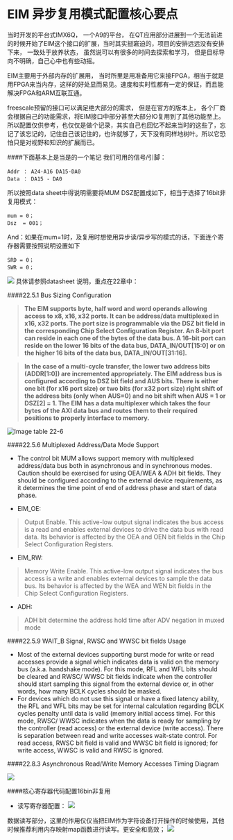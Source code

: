 # EIM 异步复用模式配置核心要点


当时开发的平台式IMX6Q， 一个A9的平台， 在QT应用部分进展到一个无法前进的时候开始了EIM这个接口的扩展，当时其实挺窘迫的，项目的安排远远没有安排下来， 一致处于放养状态， 虽然说可以有很多的时间去探索和学习， 但是目标导向不明确，自己心中也有些动摇。

EIM主要用于外部内存的扩展用， 当时所里是用准备用它来接FPGA，相当于就是用FPGA来当内存，这样的好处显而易见。速度和实时性都有一定的保证，而且能解决FPGA和ARM互联互通。

freescale预留的接口可以满足绝大部分的需求， 但是在官方的版本上， 各个厂商会根据自己的功能需求，将EIM接口中部分甚至大部分IO复用到了其他功能至上。所以配置仅供参考，也仅仅是做个记录，其实自己也回忆不起来当时的这些了，忘记了该忘记的，记住自己该记住的，也许就够了，天下没有同样地树叶。所以它恐怕只是对视野和知识的扩展而已。

####下面基本上是当是的一个笔记
我们可用的信号/引脚：

    Addr ： A24-A16 DA15-DA0
    Data ： DA15 - DA0
所以按照data sheet中得说明需要将MUM DSZ配置成如下，相当于选择了16bit非复用模式：

    mum = 0；
    Dsz  = 001；
And：如果在mum=1时，及复用时想使用异步读/异步写的模式的话，下面连个寄存器需要按照说明设置如下
    
    SRD = 0；
    SWR = 0；
![](QQ20160329-0@2x.png)
具体请参照datasheet 说明，重点在22章中：

####22.5.1 Bus Sizing Configuration
> **The EIM supports byte, half word and word operands allowing access to x8, x16, x32 ports. It can be address/data multiplexed in x16, x32 ports. The port size is programmable via the DSZ bit field in the corresponding Chip Select Configuration Register. An 8-bit port can reside in each one of the bytes of the data bus. A 16-bit port can reside on the lower 16 bits of the data bus, DATA_IN/OUT[15:0] or on the higher 16 bits of the data
bus, DATA_IN/OUT[31:16].**

> **In the case of a multi-cycle transfer, the lower two address bits (ADDR[1:0]) are incremented appropriately. The EIM address bus is configured according to DSZ bit field and AUS bits. There is either one bit (for x16 port size) or two bits (for x32 port size) right shift of the address bits (only when AUS=0) and no bit shift when AUS = 1 or DSZ[2] = 1.
The EIM has a data multiplexer which takes the four bytes of the AXI data bus and routes them to their required positions to properly interface to memory.**

![Image table 22-6](/Users/gh/Pictures/FN2V63AD2J.com.tencent.ScreenCapture2/QQ20160329-1@2x.png)

####22.5.6 Multiplexed Address/Data Mode Support

- The control bit MUM allows support memory with multiplexed address/data bus both in asynchronous and in synchronous modes.
Caution should be exercised for using OEA/WEA & ADH bit fields. They should be configured according to the external device requirements, as it determines the time point of end of address phase and start of data phase.

- EIM_OE:
> Output Enable. This active-low output signal indicates the bus access is a read and enables external devices to drive the data bus with read data. Its behavior is affected by the OEA and OEN bit fields in the Chip Select Configuration Registers. 

- EIM_RW:
> Memory Write Enable. This active-low output signal indicates the bus access is a write and enables external devices to sample the data bus. Its behavior is affected by the WEA and WEN bit fields in the Chip Select Configuration Registers. 

- ADH:
> ADH bit determine the address hold time after ADV negation in muxed mode

####22.5.9 WAIT_B Signal, RWSC and WWSC bit fields Usage

- Most of the external devices supporting burst mode for write or read accesses provide a signal which indicates data is valid on the memory bus (a.k.a. handshake mode). For this mode, RFL and WFL bits should be cleared and RWSC/ WWSC bit fields indicate when the controller should start sampling this signal from the external device or, in other words, how many BCLK cycles should be masked.
- For devices which do not use this signal or have a fixed latency ability, the RFL and WFL bits may be set for internal calculation regarding BCLK cycles penalty until data is valid (memory initial access time). For this mode, RWSC/ WWSC indicates when the data is ready for sampling by the controller (read access) or the external device (write access). There is separation between read and write accesses wait-state control. For read access, RWSC bit field is valid and WWSC bit field is ignored; for write access, WWSC is valid and RWSC is ignored.

####22.8.3 Asynchronous Read/Write Memory Accesses Timing Diagram

![](QQ20160329-2@2x.png)


####核心寄存器代码配置16bin非复用

- 读写寄存器配置：
![](QQ20160329-3@2x.png)


数据读写部分，这里的作用仅仅当把EIM作为字符设备打开操作的时候使用，其他时候推荐利用内存映射map函数进行读写。更安全和高效；
![](QQ20160329-4@2x.png)






